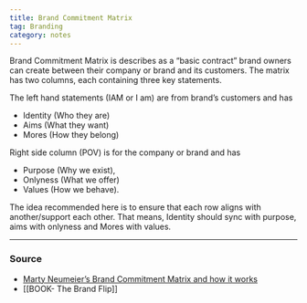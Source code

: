 ```yaml
---
title: Brand Commitment Matrix
tag: Branding
category: notes
---
```

Brand Commitment Matrix is describes as a “basic contract” brand owners can create between their company or brand and its customers. The matrix has two columns, each containing three key statements.

The left hand statements (IAM or I am) are from brand’s customers and has 
- Identity (Who they are)
- Aims (What they want)
- Mores (How they belong)

Right side column (POV) is for the company or brand and has 
- Purpose (Why we exist), 
- Onlyness (What we offer) 
- Values (How we behave). 

The idea recommended here is to ensure that each row aligns with another/support each other. That means, Identity should sync with purpose, aims with onlyness and Mores with values. 

--- 
### Source
- <a href="https://howbrandsarebuilt.com/blog/2019/07/08/marty-neumeiers-brand-commitment-matrix-and-how-it-works" target="_blank">Marty Neumeier’s Brand Commitment Matrix and how it works</a> 
- [[BOOK- The Brand Flip]]